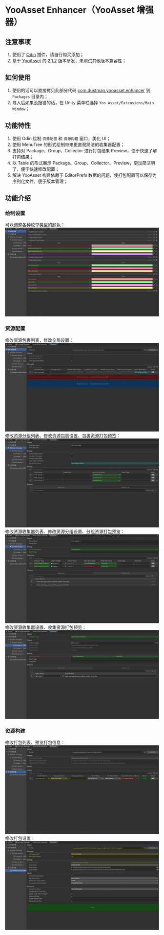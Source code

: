 # YooAsset Enhancer（YooAsset 增强器）

## 注意事项
1. 使用了 [Odin](https://assetstore.unity.com/packages/tools/utilities/odin-inspector-and-serializer-89041) 插件，请自行购买添加；
2. 基于 [YooAsset](https://www.yooasset.com/) 的 [2.1.2](https://github.com/tuyoogame/YooAsset/releases/tag/2.1.2) 版本研发，未测试其他版本兼容性；

## 如何使用
1. 使用的话可以直接拷贝此部分代码 [com.dustman.yooasset.enhancer](Packages/com.dustman.yooasset.enhancer) 到 `Packages` 目录内；
2. 导入后如果没报错的话，在 Unity 菜单栏选择 `Yoo Asset/Extensions/Main Window`；

## 功能特性
1. 使用 Odin 绘制 `资源配置` 和 `资源构建` 窗口，美化 UI；
2. 使用 MenuTree 的形式绘制带来更直观简洁的收集器配置；
2. 支持对 Package、Group、Collector 进行打包结果 Preview，便于快速了解打包结果；
3. 以 Table 的形式展示 Package、Group、Collector、Preview，更加简洁明了，便于快速修改配置；
4. 解决 YooAsset 构建依赖于 EditorPrefs 数据的问题，使打包配置可以保存为序列化文件，便于版本管理；

## 功能介绍
### 绘制设置
可以调整各种枚举类型的颜色：
![绘制设置.png](Packages/com.dustman.yooasset.enhancer/Documentation~/绘制设置.png)

### 资源配置
修改资源包裹列表，修改全局设置：
![资源配置.png](Packages/com.dustman.yooasset.enhancer/Documentation~/资源配置.png)
修改资源分组列表、修改资源包裹设置、包裹资源打包预览：
![包裹配置.png](Packages/com.dustman.yooasset.enhancer/Documentation~/包裹配置.png)
修改资源收集器列表、修改资源分组设置、分组资源打包预览：
![分组配置.png](Packages/com.dustman.yooasset.enhancer/Documentation~/分组配置.png)
修改资源收集器设置、收集资源打包预览：
![收集器配置.png](Packages/com.dustman.yooasset.enhancer/Documentation~/收集器配置.png)

### 资源构建
修改打包列表、预览打包信息：
![资源构建.png](Packages/com.dustman.yooasset.enhancer/Documentation~/资源构建.png)
修改打包设置：
![构建配置.png](Packages/com.dustman.yooasset.enhancer/Documentation~/构建配置.png)